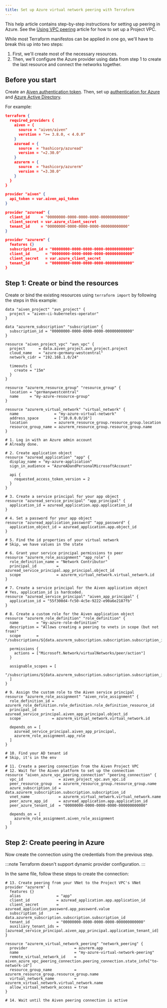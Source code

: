```yaml
---
title: Set up Azure virtual network peering with Terraform
---
```


This help article contains step-by-step instructions for setting up
peering in Azure. See the [Using VPC
peering](https://docs.aiven.io/docs/platform/howto/manage-vpc-peering.html)
article for how to set up a Project VPC.

While most Terraform manifestos can be applied in one go, we'll have to
break this up into two steps:

1.  First, we'll create most of the necessary resources.
2.  Then, we'll configure the Azure provider using data from step 1 to
    create the last resource and connect the networks together.

## Before you start

Create an
[Aiven authentication token](/docs/platform/howto/create_authentication_token). Then, set up [authentication for
Azure](https://registry.terraform.io/providers/hashicorp/azurerm/latest/docs)
and [Azure Active
Directory](https://registry.terraform.io/providers/hashicorp/azuread/latest/docs).

For example:

```json
terraform {
  required_providers {
    aiven = {
      source = "aiven/aiven"
      verstion = ">= 3.8.0, < 4.0.0"
    }
    azuread = {
      source  = "hashicorp/azuread"
      version = "=2.30.0"
    }
    azurerm = {
      source  = "hashicorp/azurerm"
      version = "=3.30.0"
    }
  }
}

provider "aiven" {
  api_token = var.aiven_api_token
}

provider "azuread" {
  client_id     = "00000000-0000-0000-0000-000000000000"
  client_secret = var.azure_client_secret
  tenant_id     = "00000000-0000-0000-0000-000000000000"
}

provider "azurerm" {
  features {}
  subscription_id = "00000000-0000-0000-0000-000000000000"
  client_id       = "00000000-0000-0000-0000-000000000000"
  client_secret   = var.azure_client_secret
  tenant_id       = "00000000-0000-0000-0000-000000000000"
}
```

## Step 1: Create or bind the resources

Create or bind the existing resources using `terraform import` by
following the steps in this example:

```
data "aiven_project" "avn_project" {
  project = "aiven-ci-kubernetes-operator"
}

data "azurerm_subscription" "subscription" {
  subscription_id = "00000000-0000-0000-0000-000000000000"
}

resource "aiven_project_vpc" "avn_vpc" {
  project      = data.aiven_project.avn_project.project
  cloud_name   = "azure-germany-westcentral"
  network_cidr = "192.168.1.0/24"

  timeouts {
    create = "15m"
  }
}

resource "azurerm_resource_group" "resource_group" {
  location = "germanywestcentral"
  name     = "my-azure-resource-group"
}

resource "azurerm_virtual_network" "virtual_network" {
  name                = "my-azure-virtual-network"
  address_space       = ["10.0.0.0/16"]
  location            = azurerm_resource_group.resource_group.location
  resource_group_name = azurerm_resource_group.resource_group.name
}

# 1. Log in with an Azure admin account
# Already done.

# 2. Create application object
resource "azuread_application" "app" {
  display_name = "my-azure-application"
  sign_in_audience = "AzureADandPersonalMicrosoftAccount"

  api {
    requested_access_token_version = 2
  }
}

# 3. Create a service principal for your app object
resource "azuread_service_principal" "app_principal" {
  application_id = azuread_application.app.application_id
}

# 4. Set a password for your app object
resource "azuread_application_password" "app_password" {
  application_object_id = azuread_application.app.object_id
}

# 5. Find the id properties of your virtual network
# Skip, we have values in the state

# 6. Grant your service principal permissions to peer
resource "azurerm_role_assignment" "app_role" {
  role_definition_name = "Network Contributor"
  principal_id         = azuread_service_principal.app_principal.object_id
  scope                = azurerm_virtual_network.virtual_network.id
}

# 7. Create a service principal for the Aiven application object
# Yes, application_id is hardcoded.
resource "azuread_service_principal" "aiven_app_principal" {
  application_id = "55f300d4-fc50-4c5e-9222-e90a6e2187fb"
}

# 8. Create a custom role for the Aiven application object
resource "azurerm_role_definition" "role_definition" {
  name        = "my-azure-role-definition"
  description = "Allows creating a peering to vnets in scope (but not from)"
  scope       = "/subscriptions/${data.azurerm_subscription.subscription.subscription_id}"

  permissions {
    actions = ["Microsoft.Network/virtualNetworks/peer/action"]
  }

  assignable_scopes = [
    "/subscriptions/${data.azurerm_subscription.subscription.subscription_id}"
  ]
}

# 9. Assign the custom role to the Aiven service principal
resource "azurerm_role_assignment" "aiven_role_assignment" {
  role_definition_id = azurerm_role_definition.role_definition.role_definition_resource_id
  principal_id       = azuread_service_principal.aiven_app_principal.object_id
  scope              = azurerm_virtual_network.virtual_network.id

  depends_on = [
    azuread_service_principal.aiven_app_principal,
    azurerm_role_assignment.app_role
  ]
}

# 10. Find your AD tenant id
# Skip, it's in the env

# 11. Create a peering connection from the Aiven Project VPC
# 12. Wait for the Aiven platform to set up the connection
resource "aiven_azure_vpc_peering_connection" "peering_connection" {
  vpc_id                = aiven_project_vpc.avn_vpc.id
  peer_resource_group   = azurerm_resource_group.resource_group.name
  azure_subscription_id = data.azurerm_subscription.subscription.subscription_id
  vnet_name             = azurerm_virtual_network.virtual_network.name
  peer_azure_app_id     = azuread_application.app.application_id
  peer_azure_tenant_id  = "00000000-0000-0000-0000-000000000000"

  depends_on = [
    azurerm_role_assignment.aiven_role_assignment
  ]
}
```

## Step 2: Create peering in Azure

Now create the connection using the credentials from the previous step.

:::note
Terraform doesn\'t support dynamic provider configuration.
:::

In the same file, follow these steps to create the connection:

```
# 13. Create peering from your VNet to the Project VPC's VNet
provider "azurerm" {
  features {}
  alias                = "app"
  client_id            = azuread_application.app.application_id
  client_secret        = azuread_application_password.app_password.value
  subscription_id      = data.azurerm_subscription.subscription.subscription_id
  tenant_id            = "00000000-0000-0000-0000-000000000000"
  auxiliary_tenant_ids = [azuread_service_principal.aiven_app_principal.application_tenant_id]
}

resource "azurerm_virtual_network_peering" "network_peering" {
  provider                     = azurerm.app
  name                         = "my-azure-virtual-network-peering"
  remote_virtual_network_id    = aiven_azure_vpc_peering_connection.peering_connection.state_info["to-network-id"]
  resource_group_name          = azurerm_resource_group.resource_group.name
  virtual_network_name         = azurerm_virtual_network.virtual_network.name
  allow_virtual_network_access = true
}

# 14. Wait until the Aiven peering connection is active
```
